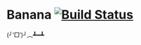 Banana [![Build Status](https://travis-ci.org/Dacainiao/Banana.svg?branch=master)](https://travis-ci.org/Dacainiao/Banana)
======
(╯‵□′)╯︵┻━┻
